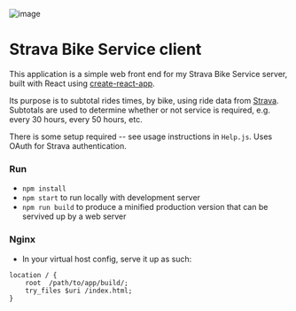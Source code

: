 ![image](https://github.com/clarkritchie/Strava-Bike-Service/blob/master/api_logo_pwrdBy_strava_stack_gray.png?raw=true)

# Strava Bike Service client

This application is a simple web front end for my Strava Bike Service server, built with React using [create-react-app](https://github.com/facebookincubator/create-react-app).

Its purpose is to subtotal rides times, by bike, using ride data from [Strava](http://www.strava.com).  Subtotals are used to determine whether or not service is required, e.g. every 30 hours, every 50 hours, etc.

There is some setup required -- see usage instructions in `Help.js`.  Uses OAuth for Strava authentication.

### Run
* `npm install`
* `npm start` to run locally with development server
* `npm run build` to produce a minified production version that can be servived up by a web server

### Nginx
* In your virtual host config, serve it up as such:
```
location / {
    root  /path/to/app/build/;
    try_files $uri /index.html;
}
```
